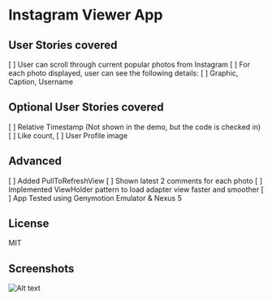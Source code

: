 Instagram Viewer App
====================

User Stories covered
--------------------
[ ] User can scroll through current popular photos from Instagram
[ ] For each photo displayed, user can see the following details:
[ ] Graphic, Caption, Username

Optional User Stories covered
-----------------------------
[ ] Relative Timestamp (Not shown in the demo, but the code is checked in)
[ ] Like count, 
[ ] User Profile image

Advanced
--------
[ ] Added PullToRefreshView
[ ] Shown latest 2 comments for each photo 
[ ] Implemented ViewHolder pattern to load adapter view faster and smoother
[ ] App Tested using Genymotion Emulator & Nexus 5

License
-------
MIT

Screenshots
-----------
![Alt text](insta_viewer.gif?raw=true)

